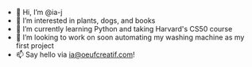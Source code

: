 - 👋 Hi, I’m @ia-j
- 👀 I’m interested in plants, dogs, and books
- 🌱 I’m currently learning Python and taking Harvard's CS50 course
- 🧺 I’m looking to work on soon automating my washing machine as my first project
- 📫 Say hello via ia@oeufcreatif.com!

<!---
ia-j/ia-j is a ✨ special ✨ repository because its `README.md` (this file) appears on your GitHub profile.
You can click the Preview link to take a look at your changes.
--->
